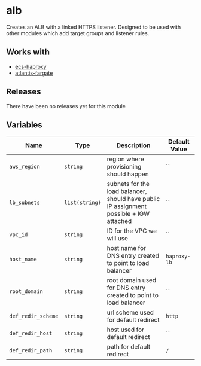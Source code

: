 alb
======


Creates an ALB with a linked HTTPS listener.  Designed to be used with other modules which add target groups and listener rules.

Works with
------

* [ecs-haproxy](../ecs-haproxy/README.md)
* [atlantis-fargate](../atlantis-fargate/README.md)



Releases
------


There have been no releases yet for this module

Variables
------

|Name | Type | Description | Default Value|
--- | --- | --- | ---
`aws_region` | `string` | region where provisioning should happen | ``
`lb_subnets` | `list(string)` | subnets for the load balancer, should have public IP assignment possible + IGW attached | ``
`vpc_id` | `string` | ID for the VPC we will use | ``
`host_name` | `string` | host name for DNS entry created to point to load balancer | `haproxy-lb`
`root_domain` | `string` | root domain used for DNS entry created to point to load balancer | ``
`def_redir_scheme` | `string` | url scheme used for default redirect | `http`
`def_redir_host` | `string` | host used for default redirect | ``
`def_redir_path` | `string` | path for default redirect | `/`

